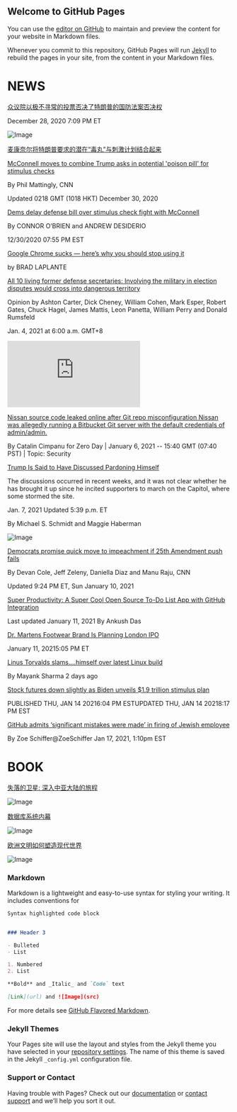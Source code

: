 ## Welcome to GitHub Pages

You can use the [editor on GitHub](https://github.com/jiluhu/jiluhu.github.io/edit/main/README.md) to maintain and preview the content for your website in Markdown files.

Whenever you commit to this repository, GitHub Pages will run [Jekyll](https://jekyllrb.com/) to rebuild the pages in your site, from the content in your Markdown files.

# NEWS

[众议院以极不寻常的投票否决了特朗普的国防法案否决权](https://www.npr.org/2020/12/28/950802271/house-rejects-trumps-defense-bill-veto-in-highly-unusual-vote)

December 28, 2020 7:09 PM ET

![Image](https://media.npr.org/assets/img/2020/12/28/gettyimages-1230050893_wide-9386491c77b4e2bf763fa3f4e47930dc8f6d1a18-s800-c85.jpg)


[麦康奈尔将特朗普要求的潜在“毒丸”与刺激计划结合起来](https://edition.cnn.com/2020/12/29/politics/mcconnell-poison-pill-attached-to-bill/index.html)

[McConnell moves to combine Trump asks in potential 'poison pill' for stimulus checks](https://edition.cnn.com/2020/12/29/politics/mcconnell-poison-pill-attached-to-bill/index.html)

By Phil Mattingly, CNN

Updated 0218 GMT (1018 HKT) December 30, 2020


[Dems delay defense bill over stimulus check fight with McConnell](https://www.politico.com/news/2020/12/30/ndaa-bill-delayed-452809)

By CONNOR O’BRIEN and ANDREW DESIDERIO

12/30/2020 07:55 PM EST


[Google Chrome sucks — here’s why you should stop using it](https://thenextweb.com/syndication/2021/01/02/google-chrome-sucks-heres-why-you-should-stop-using-it/)

by BRAD LAPLANTE

[All 10 living former defense secretaries: Involving the military in election disputes would cross into dangerous territory](https://www.washingtonpost.com/opinions/10-former-defense-secretaries-military-peaceful-transfer-of-power/2021/01/03/2a23d52e-4c4d-11eb-a9f4-0e668b9772ba_story.html)

Opinion by Ashton Carter, Dick Cheney, William Cohen, Mark Esper, Robert Gates, Chuck Hagel, James Mattis, Leon Panetta, William Perry and Donald Rumsfeld

Jan. 4, 2021 at 6:00 a.m. GMT+8

![Image](https://www.washingtonpost.com/wp-apps/imrs.php?src=https://arc-anglerfish-washpost-prod-washpost.s3.amazonaws.com/public/SKM74IQEYYI6XN7NCQO5RBLA5I.jpg&w=691)


[Nissan source code leaked online after Git repo misconfiguration
Nissan was allegedly running a Bitbucket Git server with the default credentials of admin/admin.](https://www.zdnet.com/article/nissan-source-code-leaked-online-after-git-repo-misconfiguration/)

By Catalin Cimpanu for Zero Day | January 6, 2021 -- 15:40 GMT (07:40 PST) | Topic: Security

[Trump Is Said to Have Discussed Pardoning Himself](https://www.nytimes.com/2021/01/07/us/politics/trump-self-pardon.html)

The discussions occurred in recent weeks, and it was not clear whether he has brought it up since he incited supporters to march on the Capitol, where some stormed the site.

Jan. 7, 2021
Updated 5:39 p.m. ET 

By Michael S. Schmidt and Maggie Haberman

![Image](https://static01.nyt.com/images/2021/01/07/us/politics/07dc-pardon1/merlin_181984962_84134102-322a-4515-977c-e5e84d56bc6c-superJumbo.jpg?quality=90&auto=webp)


[Democrats promise quick move to impeachment if 25th Amendment push fails](https://www.cnn.com/2021/01/10/politics/james-clyburn-impeachment-senate-trial-biden-cnntv/index.html)

By Devan Cole, Jeff Zeleny, Daniella Diaz and Manu Raju, CNN

Updated 9:24 PM ET, Sun January 10, 2021

[Super Productivity: A Super Cool Open Source To-Do List App with GitHub Integration](https://itsfoss.com/super-productivity/)

Last updated January 11, 2021 By Ankush Das

[Dr. Martens Footwear Brand Is Planning London IPO](https://www.npr.org/2021/01/11/955633119/dr-martens-footwear-brand-is-planning-london-ipo)

January 11, 20215:05 PM ET


[Linus Torvalds slams....himself over latest Linux build](https://www.techradar.com/news/linus-torvalds-slamshimself-over-latest-linux-build)

By Mayank Sharma 2 days ago


[Stock futures down slightly as Biden unveils $1.9 trillion stimulus plan](https://www.cnbc.com/2021/01/14/stock-market-futures-open-to-close-news.html)

PUBLISHED THU, JAN 14 20216:04 PM ESTUPDATED THU, JAN 14 20218:17 PM EST

[GitHub admits ‘significant mistakes were made’ in firing of Jewish employee](https://www.theverge.com/2021/1/17/22235913/github-significant-mistakes-were-made-firing-jewish-employee-nazis)

By Zoe Schiffer@ZoeSchiffer  Jan 17, 2021, 1:10pm EST

# BOOK

[失落的卫星: 深入中亚大陆的旅程](https://book.douban.com/subject/35025453/)

<img src="https://camo.githubusercontent.com/a6324f22abf4dedb9628c978058c1ba7c270407473b3446b3296892f13ec37d2/68747470733a2f2f696d67392e646f7562616e696f2e636f6d2f766965772f7375626a6563742f6c2f7075626c69632f7333333636303530392e6a7067" alt="Image" data-canonical-src="https://img9.doubanio.com/view/subject/l/public/s33660509.jpg" style="max-width: 135px;max-height: 200px;">


[数据库系统内幕](https://book.douban.com/subject/35078474/)

<img src="https://camo.githubusercontent.com/75960765020922771a84bdf5458ac9adb4780fd8b5af05b56f731493aeffd2ec/68747470733a2f2f696d67392e646f7562616e696f2e636f6d2f766965772f7375626a6563742f6c2f7075626c69632f7333333635313433352e6a7067" alt="Image" data-canonical-src="https://img9.doubanio.com/view/subject/l/public/s33651435.jpg" style="max-width: 135px;max-height: 200px;">


[欧洲文明如何塑造现代世界](https://book.douban.com/subject/35100838/)

![Image](https://img9.doubanio.com/view/subject/l/public/s33701843.jpg)

### Markdown

Markdown is a lightweight and easy-to-use syntax for styling your writing. It includes conventions for

```markdown
Syntax highlighted code block


### Header 3

- Bulleted
- List

1. Numbered
2. List

**Bold** and _Italic_ and `Code` text

[Link](url) and ![Image](src)
```

For more details see [GitHub Flavored Markdown](https://guides.github.com/features/mastering-markdown/).

### Jekyll Themes

Your Pages site will use the layout and styles from the Jekyll theme you have selected in your [repository settings](https://github.com/jiluhu/jiluhu.github.io/settings). The name of this theme is saved in the Jekyll `_config.yml` configuration file.

### Support or Contact

Having trouble with Pages? Check out our [documentation](https://docs.github.com/categories/github-pages-basics/) or [contact support](https://github.com/contact) and we’ll help you sort it out.

